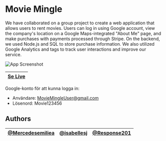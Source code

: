 
# Movie Mingle

We have collaborated on a group project to create a web application that allows users to rent movies. Users can log in using Google account, view the company's location on a Google Maps-integrated "About Me" page, and make purchases with payments processed through Stripe. On the backend, we used Node.js and SQL to store purchase information. We also utilized Google Analytics and tags to track user interactions and improve our service.




![App Screenshot](https://i.ibb.co/xDcfGzd/2.png)




| [Se Live](https://movie-mingle-puce.vercel.app/) |
|------------------------------------------------|


Google-konto för att kunna logga in:
- Användare: MovieMingleUser@gmail.com
- Lösenord: Movie123456


## Authors


| [@Mercedesemiliea](https://github.com/Mercedesemiliea) | [@isabellesj](https://github.com/isabellesj) | [@Response201](https://github.com/Response201) |
|------------------------------------------------|------------------------------------------------|------------------------------------------------|


